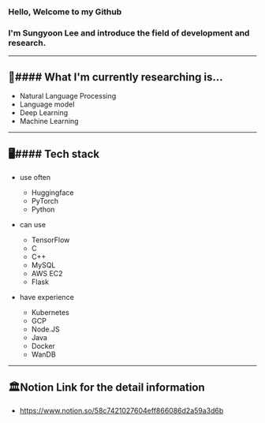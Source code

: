 ### Hello, Welcome to my Github
### I'm Sungyoon Lee and introduce the field of development and research.
---
📖#### What I'm currently researching is...
---
- Natural Language Processing
- Language model
- Deep Learning
- Machine Learning
---
🖥️#### Tech stack
---
- use often
	
    - Huggingface
    - PyTorch
    - Python
- can use
	
    - TensorFlow
    - C
    - C++
    - MySQL
    - AWS EC2
    - Flask
- have experience
	
    - Kubernetes
    - GCP
    - Node.JS
    - Java
    - Docker
    - WanDB

---
🏛️Notion Link for the detail information
---
- https://www.notion.so/58c7421027604eff866086d2a59a3d6b


<!--
**reesony/reesony** is a ✨ _special_ ✨ repository because its `README.md` (this file) appears on your GitHub profile.

Here are some ideas to get you started:

- 🔭 I’m currently working on ...

- 🌱 I’m currently learning ...
- 👯 I’m looking to collaborate on ...
- 🤔 I’m looking for help with ...
- 💬 Ask me about ...
- 📫 How to reach me: ...
- 😄 Pronouns: ...
- ⚡ Fun fact: ...
-->
